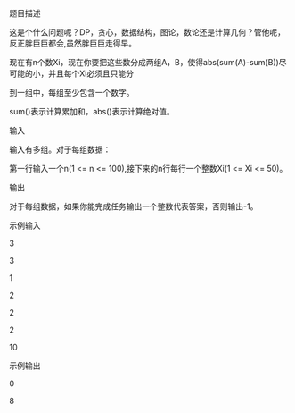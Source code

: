 题目描述


这是个什么问题呢？DP，贪心，数据结构，图论，数论还是计算几何？管他呢，反正胖巨巨都会,虽然胖巨巨走得早。


现在有n个数Xi，现在你要把这些数分成两组A，B，使得abs(sum(A)-sum(B))尽可能的小，并且每个Xi必须且只能分


到一组中，每组至少包含一个数字。


sum()表示计算累加和，abs()表示计算绝对值。


输入


 输入有多组。对于每组数据：


 第一行输入一个n(1 <= n <= 100),接下来的n行每行一个整数Xi(1 <= Xi <= 50)。


 输出


  对于每组数据，如果你能完成任务输出一个整数代表答案，否则输出-1。


  示例输入


  3


  3


  1


  2


  2


  2


  10


  示例输出


  0


  8

